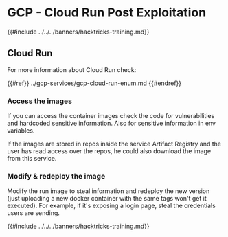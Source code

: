 # GCP - Cloud Run Post Exploitation

{{#include ../../../banners/hacktricks-training.md}}

## Cloud Run

For more information about Cloud Run check:

{{#ref}}
../gcp-services/gcp-cloud-run-enum.md
{{#endref}}

### Access the images

If you can access the container images check the code for vulnerabilities and hardcoded sensitive information. Also for sensitive information in env variables.

If the images are stored in repos inside the service Artifact Registry and the user has read access over the repos, he could also download the image from this service.

### Modify & redeploy the image

Modify the run image to steal information and redeploy the new version (just uploading a new docker container with the same tags won't get it executed). For example, if it's exposing a login page, steal the credentials users are sending.

{{#include ../../../banners/hacktricks-training.md}}




